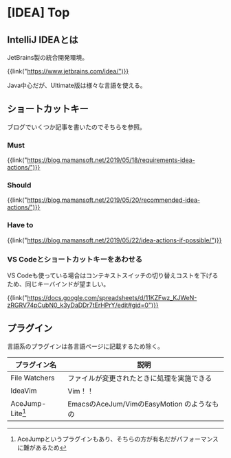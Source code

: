 # [IDEA] Top


IntelliJ IDEAとは
-----------------

JetBrains製の統合開発環境。

{{link("https://www.jetbrains.com/idea/")}}

Java中心だが、Ultimate版は様々な言語を使える。


ショートカットキー
------------------

ブログでいくつか記事を書いたのでそちらを参照。

### Must

{{link("https://blog.mamansoft.net/2019/05/18/requirements-idea-actions/")}}

### Should

{{link("https://blog.mamansoft.net/2019/05/20/recommended-idea-actions/")}}

### Have to

{{link("https://blog.mamansoft.net/2019/05/22/idea-actions-if-possible/")}}

### VS Codeとショートカットキーをあわせる

VS Codeも使っている場合はコンテキストスイッチの切り替えコストを下げるため、同じキーバインドが望ましい。

{{link("https://docs.google.com/spreadsheets/d/11KZFwz_KJWeN-zRGRV74pCubN0_k3yDaDDr7tErHPrY/edit#gid=0")}}


プラグイン
----------

言語系のプラグインは各言語ページに記載するため除く。

|   プラグイン名   |                    説明                    |
| ---------------- | ------------------------------------------ |
| File Watchers    | ファイルが変更されたときに処理を実施できる |
| IdeaVim          | Vim！！                                    |
| AceJump-Lite[^1] | EmacsのAceJum/VimのEasyMotion のようなもの |

[^1]: AceJumpというプラグインもあり、そちらの方が有名だがパフォーマンスに難があるため
